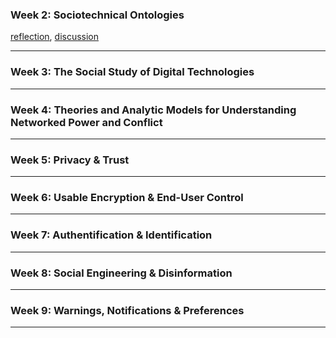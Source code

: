 ### Week 2: Sociotechnical Ontologies
[reflection](https://cosbeyr.github.io/Data-Dilemmas/week-two/week-two), 
[discussion](https://cosbeyr.github.io/Data-Dilemmas/week-two/discussion)

---


### Week 3: The Social Study of Digital Technologies

---


### Week 4: Theories and Analytic Models for Understanding Networked Power and Conflict

---


### Week 5: Privacy & Trust

---


### Week 6: Usable Encryption & End-User Control

---


### Week 7: Authentification & Identification

---


### Week 8: Social Engineering & Disinformation

---


### Week 9: Warnings, Notifications & Preferences

---
